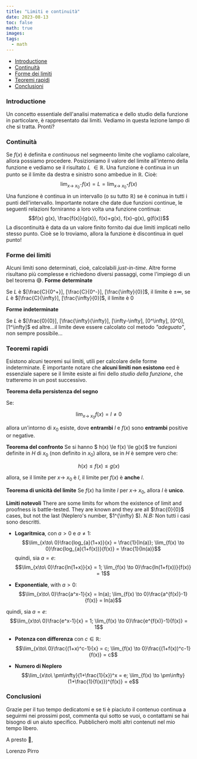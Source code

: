 ```yaml
---
title: "Limiti e continuità"
date: 2023-08-13
toc: false
math: true
images:
tags:
  - math
---
```


- [Introductione](#introductione)
- [Continuità](#continuità)
- [Forme dei limiti](#forme-dei-limiti)
- [Teoremi rapidi](#teoremi-rapidi)
- [Conclusioni](#conclusioni)

### Introductione
Un concetto essentiale dell'analisi matematica e dello studio della funzione in particolare,
è rappresentato dai limiti. Vediamo in questa lezione lampo di che si tratta. Pronti? 

### Continuità

Se $f(x)$ è definita e *continuous* nel segmeento limite che vogliamo calcolare, allora possiamo procedere. Posizioniamo il valore del limite all'interno della funzione e vediamo
se il risultato *L* $\in \mathbb{R}$.
Una funzione è continua in un  punto se il limite da destra e sinistro sono ambedue in $\mathbb{R}$.
Cioè:
$$\lim_{x\to\ x_{0}^-} f(x) = L = \lim_{x\to\ x_{0}^+} f(x)$$
Una funzione è continua in un intervallo (o su tutto $\mathbb{R}$)  se è coninua in tutti i punti dell'intervallo. Importante notare che date due funzioni continue, le seguenti relazioni forniranno a loro volta una funzione continua: $$f(x) g(x),  \frac{f(x)}{g(x)}, f(x)+g(x),  f(x)-g(x),  g(f(x))$$
La discontinuità è data da un valore finito fornito dai due limiti implicati nello stesso punto. Cioè se lo troviamo, allora la funzione è discontinua in quel punto!


### Forme dei limiti
Alcuni limiti sono determinati, cioè, calcolabili *just-in-time*. Altre forme risultano più complesse  e richiedono diversi passaggi, come l'impiego di un bel teorema 😅.
**Forme determinate**

Se *L* è $[\frac{C}{0^+}], [\frac{C}{0^-}], [\frac{\infty}{0}]$, il limite è $\pm\infty$,
se *L* è $[\frac{C}{\infty}], [\frac{\infty}{0}]$, il limite è 0

**Forme indeterminate**

Se *L* è $[\frac{0}{0}], [\frac{\infty}{\infty}], [\infty-\infty], [0^\infty], [0^0], [1^\infty]$ ed altre...il limite deve essere calcolato col metodo *"adeguato"*, non sempre possibile...


### Teoremi rapidi
Esistono alcuni teoremi sui  limiti, utili per calcolare delle forme indeterminate. È importante notare che
**alcuni limiti non esistono** eed è essenziale sapere se il limite esiste ai fini dello *studio della funzione*, che tratteremo in un post successivo.

**Teorema della persistenza del segno**

Se:

$$\lim_{x\to\ x_{0}} f(x) = l \ne 0$$

allora un'intorno di $x_{0}$ esiste, dove **entrambi** $l$ e $f(x)$ sono **entrambi** positive or negative.

**Teorema del confronto**
Se si hanno $ h(x) \le f(x) \le g(x)$ tre funzioni definite in $H$ di $x_{0}$ (non definito in $x_{0}$) allora, se in $H$ è sempre vero che:

$$h(x)  \le f(x) \le g(x) $$

allora, se il limite per $x\to\ x_{0}$ è $l$, il limite per $f(x)$ è **anche** $l$.

**Teorema di unicità del limite**
Se $f(x)$ ha limite $l$ per $x\to\ x_{0}$, allora $l$ è **unico**.

**Limiti notevoli**
 There are some limits for whom the existence of limit and proofness is battle-tested. They are known and they are all $\frac{0}{0}$ cases, but not the last (Neplero's number, $1^{\infty} $). 
 *N.B:* Non tutti i casi sono descritti.

*    **Logaritmica**, con $a > 0$ e $a \ne 1$:
    $$\lim_{x\to\ 0}\frac{log_{a}(1+x)}{x} = \frac{1}{ln(a)};  \lim_{f(x) \to 0}\frac{log_{a}(1+f(x))}{f(x)} = \frac{1}{ln(a)}$$
quindi, sia $a = e$:
    $$\lim_{x\to\ 0}\frac{ln(1+x)}{x} = 1;  \lim_{f(x) \to 0}\frac{ln(1+f(x))}{f(x)} = 1$$  

*    **Exponentiale**, with $a > 0$:
    $$\lim_{x\to\ 0}\frac{a^x-1}{x} = ln(a);  \lim_{f(x) \to 0}\frac{a^{f(x)}-1}{f(x)} = ln(a)$$

quindi, sia $a = e$:
    $$\lim_{x\to\ 0}\frac{e^x-1}{x} = 1;  \lim_{f(x) \to 0}\frac{e^{f(x)}-1}{f(x)} = 1$$

*    **Potenza con differenza** con $c \in \mathbb{R}$:
    $$\lim_{x\to\ 0}\frac{(1+x)^c-1}{x} = c;  \lim_{f(x) \to 0}\frac{(1+f(x))^c-1}{f(x)} = c$$

*    **Numero di Neplero**
    $$\lim_{x\to\ \pm\infty}(1+\frac{1}{x})^x = e;  \lim_{f(x) \to \pm\infty}(1+\frac{1}{f(x)})^{f(x)} = e$$


### Conclusioni

Grazie per il tuo tempo dedicatomi e se ti è piaciuto il contenuo continua a seguirmi
nei prossimi post, commenta qui sotto se vuoi, o contattami se hai bisogno di un aiuto specifico. Pubblicherò molti altri contenuti nel mio tempo libero.

A presto 👋,

Lorenzo Pirro